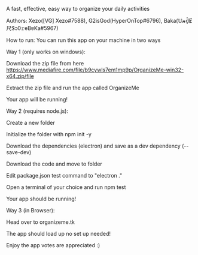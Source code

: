 A fast, effective, easy way to organize your daily activities

Authors: Xezo([VG] Xezo#7588), G2isGod(HyperOnTop#6796), Baka(𝕌𝓷d͓̽Ɇ尺Ꮥɔ0𝚛eBɐƘa#5967)

How to run:
You can run this app on your machine in two ways

Way 1 (only works on windows):

Download the zip file from here https://www.mediafire.com/file/b9cywls7em1mp9p/OrganizeMe-win32-x64.zip/file

Extract the zip file and run the app called OrganizeMe

Your app will be running!


Way 2 (requires node.js):

Create a new folder

Initialize the folder with npm init -y

Download the dependencies (electron) and save as a dev dependency (--save-dev)

Download the code and move to folder

Edit package.json test command to "electron ."

Open a terminal of your choice and run npm test

Your app should be running!

Way 3 (in Browser):

Head over to organizeme.tk

The app should load up no set up needed!

Enjoy the app votes are appreciated :)
